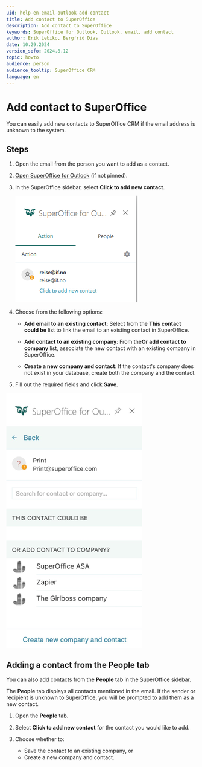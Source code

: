 ```yaml
---
uid: help-en-email-outlook-add-contact
title: Add contact to SuperOffice
description: Add contact to SuperOffice
keywords: SuperOffice for Outlook, Outlook, email, add contact
author: Erik Lebiko, Bergfrid Dias
date: 10.29.2024
version_sofo: 2024.8.12
topic: howto
audience: person
audience_tooltip: SuperOffice CRM
language: en
---
```


# Add contact to SuperOffice

You can easily add new contacts to SuperOffice CRM if the email address is unknown to the system.

## Steps

1. Open the email from the person you want to add as a contact.

1. [Open SuperOffice for Outlook][1] (if not pinned)​.

1. In the SuperOffice sidebar, select **Click to add new contact**.

    ![SuperOffice for Outlook, unknown contact -screenshot][img2]

1. Choose from the following options:

    * **Add email to an existing contact**: Select from the **This contact could be** list to link the email to an existing contact in SuperOffice.

    * **Add contact to an existing company**: From the **​Or add contact to company** list, associate the new contact with an existing company in SuperOffice.

    * **Create a new company and contact**: If the contact's company does not exist in your database, create both the company and the contact.

1. Fill out the required fields and click **Save**.

![SuperOffice for Outlook, save contact -screenshot][img1]

## Adding a contact from the People tab

You can also add contacts from the **People** tab in the SuperOffice sidebar.

The **People** tab displays all contacts mentioned in the email. If the sender or recipient is unknown to SuperOffice, you will be prompted to add them as a new contact.

1. Open the **People** tab.

1. Select **Click to add new contact** for the contact you would like to add.

1. Choose whether to:

    * Save the contact to an existing company, or
    * Create a new company and contact.

<!-- Referenced links -->
[1]: get.md#open

<!-- Referenced images -->
[img1]: ../../../../media/loc/en/email/outlook-add-contact.png
[img2]: ../../../../media/loc/en/email/outlook-unknown-contact.png
